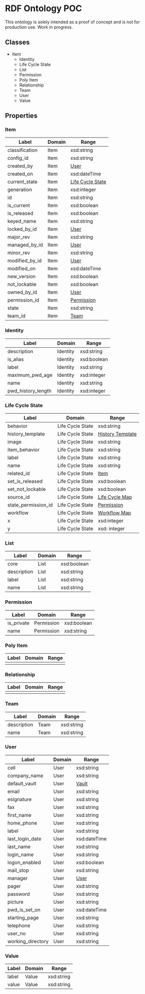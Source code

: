 # RDF Ontology POC

This ontology is solely intended as a proof of concept and is not for production use. Work in progress.

## Classes

* Item
  * Identity
  * Life Cycle State
  * List
  * Permission
  * Poly Item
  * Relationship
  * Team
  * User
  * Value

## Properties

### Item

Label | Domain | Range
------|--------|------
classification | Item | xsd:string 
config_id | Item | xsd:string 
created_by | Item | [User](#user) 
created_on | Item | xsd:dateTime 
current_state | Item | [Life Cycle State]() 
generation | Item | xsd:integer 
id | Item | xsd:string 
is_current | Item | xsd:boolean 
is_released | Item | xsd:boolean 
keyed_name | Item | xsd:string 
locked_by_id | Item | [User]() 
major_rev | Item | xsd:string 
managed_by_id | Item | [User]() 
minor_rev | Item | xsd:string 
modified_by_id | Item | [User]() 
modified_on | Item | xsd:dateTime 
new_version | Item | xsd:boolean 
not_lockable | Item | xsd:boolean 
owned_by_id | Item | [User]() 
permission_id | Item | [Permission]() 
state | Item | xsd:string 
team_id | Item | [Team]() 

### Identity

Label | Domain | Range
------|--------|------
description | Identity | xsd:string
is_alias | Identity | xsd:boolean
label | Identity | xsd:string
maximum_pwd_age | Identity | xsd:integer
name | Identity | xsd:string 
pwd_history_length | Identity | xsd:integer

### Life Cycle State

Label | Domain | Range
------|--------|------
behavior | Life Cycle State | xsd:string 
history_template | Life Cycle State | [History Template]()
image | Life Cycle State | xsd:string 
item_behavior | Life Cycle State | xsd:string
label | Life Cycle State | xsd:string
name | Life Cycle State | xsd:string
related_id | Life Cycle State | [Item]()
set_is_released | Life Cycle State | xsd:boolean
set_not_lockable | Life Cycle State | xsd:boolean
source_id | Life Cycle State | [Life Cycle Map]()
state_permission_id | Life Cycle State | [Permission]()
workflow | Life Cycle State | [Workflow Map]()
x | Life Cycle State | xsd:integer
y | Life Cycle State | xsd: integer

### List

Label | Domain | Range
------|--------|------
core | List | xsd:boolean 
description | List | xsd:string 
label | List | xsd:string
name | List |xsd:string

### Permission

Label | Domain | Range
------|--------|------
is_private | Permission | xsd:boolean 
name | Permission | xsd:string 

### Poly Item

Label | Domain | Range
------|--------|------
 |  |  

### Relationship

Label | Domain | Range
------|--------|------
 |  |  

### Team

Label | Domain | Range
------|--------|------
description | Team | xsd:string 
name | Team | xsd:string 

### User

Label | Domain | Range
------|--------|------
cell | User | xsd:string 
company_name | User | xsd:string 
default_vault | User | [Vault]() 
email | User | xsd:string 
esignature | User | xsd:string 
fax | User | xsd:string 
first_name | User | xsd:string 
home_phone | User | xsd:string 
label | User | xsd:string 
last_login_date | User | xsd:dateTime 
last_name | User | xsd:string 
login_name | User | xsd:string 
logon_enabled | User | xsd:boolean 
mail_stop | User | xsd:string 
manager | User | [User]() 
pager | User | xsd:string 
password | User | xsd:string 
picture | User | xsd:string 
pwd_is_set_on | User | xsd:dateTime 
starting_page | User | xsd:string 
telephone | User | xsd:string 
user_no | User | xsd:string 
working_directory | User | xsd:string 

### Value

Label | Domain | Range
------|--------|------
label | Value | xsd:string 
value | Value | xsd:string
